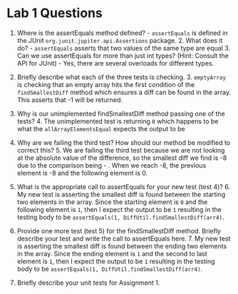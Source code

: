 # Lab 1 Questions

1. Where is the assertEquals method defined? - `assertEquals` is defined in the JUnit `org.junit.jupiter.api.Assertions` package.
   2. What does it do? - `assertEquals` asserts that two values of the same type are equal
   3. Can we use assertEquals for more than just int types? (Hint: Consult the API for JUnit) - Yes, there are several overloads for different types.

2. Briefly describe what each of the three tests is checking.
   3. `emptyArray` is checking that an empty array hits the first condition of the `findSmallestDiff` method which ensures a diff can be found in the array. This asserts that -1 will be returned.

3. Why is our unimplemented findSmallestDiff method passing one of the tests?
   4. The unimplemented test is returning `0` which happens to be what the `allArrayElementsEqual` expects the output to be

4. Why are we failing the third test? How should our method be modified to correct this?
   5. We are failing the third test because we are not looking at the absolute value of the difference, so the smallest diff we find is -8 due to the comparison being <previous element> - <following element>. When we reach -8, the previous element is -8 and the following element is 0.

5. What is the appropriate call to assertEquals for your new test (test 4)?
   6. My new test is asserting the smallest diff is found between the starting two elements in the array. Since the starting element is `0` and the following element is `1`, then I expect the output to be `1` resulting in the testing body to be `assertEquals(1, DiffUtil.findSmallestDiff(arr4)`.

6. Provide one more test (test 5) for the findSmallestDiff method. Briefly describe your test and write the call to assertEquals here. 
   7. My new test is asserting the smallest diff is found between the ending two elements in the array. Since the ending element is `1` and the second to last element is `1`, then I expect the output to be `1` resulting in the testing body to be `assertEquals(1, DiffUtil.findSmallestDiff(arr4)`.

7. Briefly describe your unit tests for Assignment 1.